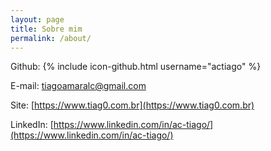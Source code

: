 ```yaml
---
layout: page
title: Sobre mim
permalink: /about/
---
```


Github:
{% include icon-github.html username="actiago" %}

E-mail: [tiagoamaralc@gmail.com](tiagoamaralc@gmail.com)

Site: [https://www.tiag0.com.br](https://www.tiag0.com.br)

LinkedIn: [https://www.linkedin.com/in/ac-tiago/](https://www.linkedin.com/in/ac-tiago/)
